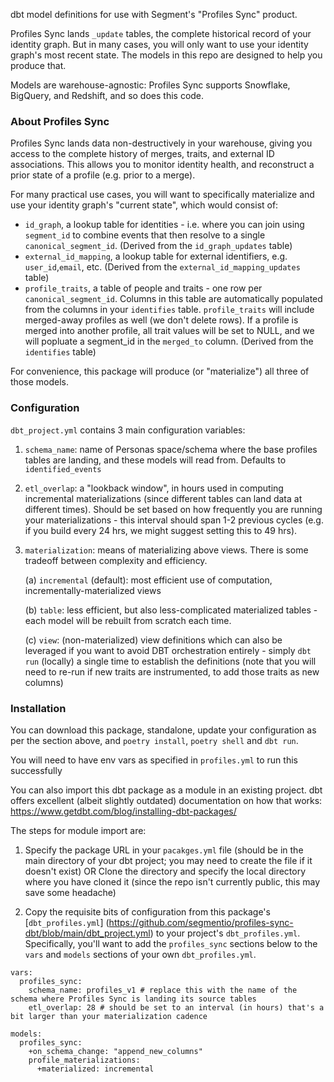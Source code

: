 dbt model definitions for use with Segment's "Profiles Sync" product.

Profiles Sync lands `_update` tables, the complete historical record of your identity graph. But in many cases, you will only want to use your identity graph's most recent state. The models in this repo are designed to help you produce that.

Models are warehouse-agnostic: Profiles Sync supports Snowflake, BigQuery, and Redshift, and so does this code.


### About Profiles Sync
Profiles Sync lands data non-destructively in your warehouse, giving you access to the complete history of merges, traits, and external ID associations. This allows you to monitor identity health, and reconstruct a prior state of a profile (e.g. prior to a merge).

For many practical use cases, you will want to specifically materialize and use your identity graph's "current state", which would consist of:

- `id_graph`, a lookup table for identities - i.e. where you can join using `segment_id` to combine events that then resolve to a single `canonical_segment_id`. (Derived from the `id_graph_updates` table)
- `external_id_mapping`, a lookup table for external identifiers, e.g. `user_id`,`email`, etc. (Derived from the `external_id_mapping_updates` table)
- `profile_traits`, a table of people and traits - one row per `canonical_segment_id`. Columns in this table are automatically populated from the columns in your `identifies` table. `profile_traits` will include merged-away profiles as well (we don't delete rows). If a profile is merged into another profile, all trait values will be set to NULL, and we will popluate a segment_id in the `merged_to` column. (Derived from the `identifies` table)


For convenience, this package will produce (or "materialize") all three of those models.

### Configuration

`dbt_project.yml` contains 3 main configuration variables:

1. `schema_name`: name of Personas space/schema where the base profiles tables are landing, and these models will read from. Defaults to `identified_events`

2. `etl_overlap`: a "lookback window", in hours used in computing incremental materializations (since different tables can land data at different times). Should be set based on how frequently you are running your materializations - this interval should span 1-2 previous cycles (e.g. if you build every 24 hrs, we might suggest setting this to 49 hrs).

2. `materialization`: means of materializing above views. There is some tradeoff between complexity and efficiency.

	(a) `incremental` (default): most efficient use of computation, incrementally-materialized views

	(b) `table`: less efficient, but also less-complicated materialized tables - each model will be rebuilt from scratch each time.

	(c) `view`: (non-materialized) view definitions which can also be leveraged if you want to avoid DBT orchestration entirely - simply `dbt run` (locally) a single time to establish the definitions (note that you will need to re-run if new traits are instrumented, to add those traits as new columns)


### Installation

You can download this package, standalone, update your configuration as per the section above, and `poetry install`, `poetry shell` and `dbt run`.

You will need to have env vars as specified in `profiles.yml` to run this successfully

You can also import this dbt package as a module in an existing project. dbt offers excellent (albeit slightly outdated) documentation on how that works: https://www.getdbt.com/blog/installing-dbt-packages/

The steps for module import are:

1. Specify the package URL in your `pacakges.yml` file (should be in the main directory of your dbt project; you may need to create the file if it doesn't exist)
OR
Clone the directory and specify the local directory where you have cloned it (since the repo isn't currently public, this may save some headache)

2. Copy the requisite bits of configuration from this package's [`dbt_profiles.yml`] (https://github.com/segmentio/profiles-sync-dbt/blob/main/dbt_project.yml) to your project's `dbt_profiles.yml`. Specifically, you'll want to add the `profiles_sync` sections below to the `vars` and `models` sections of your own `dbt_profiles.yml`.

```
vars:
  profiles_sync:
    schema_name: profiles_v1 # replace this with the name of the schema where Profiles Sync is landing its source tables
    etl_overlap: 28 # should be set to an interval (in hours) that's a bit larger than your materialization cadence

models:
  profiles_sync:
    +on_schema_change: "append_new_columns"
    profile_materializations:
      +materialized: incremental

```